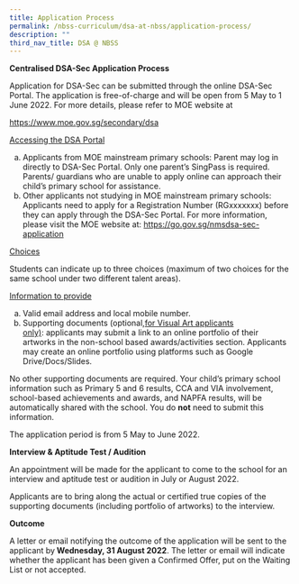 ```yaml
---
title: Application Process
permalink: /nbss-curriculum/dsa-at-nbss/application-process/
description: ""
third_nav_title: DSA @ NBSS
---
```


<p><strong>Centralised DSA-Sec Application Process</strong></p>
<p>Application for DSA-Sec can be submitted through the online DSA-Sec Portal. The application is free-of-charge and will be open from 5 May to 1 June 2022. For more details, please refer to MOE website at</p>
<p><a href="https://www.moe.gov.sg/secondary/dsa">https://www.moe.gov.sg/secondary/dsa</a></p>
<p><u>Accessing the DSA Portal</u></p>
<ol style="list-style-type: lower-alpha;">
<li>Applicants from MOE mainstream primary schools: Parent may log in directly to DSA-Sec Portal. Only one parent&rsquo;s SingPass is required. Parents/ guardians who are unable to apply online can approach their child&rsquo;s primary school for assistance.</li>
<li>Other applicants not studying in MOE mainstream primary schools: Applicants need to apply for a Registration Number (RGxxxxxxx) before they can apply through the DSA-Sec Portal. For more information, please visit the MOE website at: <a href="https://go.gov.sg/nmsdsa-sec-application">https://go.gov.sg/nmsdsa-sec-application</a></li>
</ol>
<p><u>Choices</u></p>
<p>Students can indicate up to three choices (maximum of two choices for the same school under two different talent areas).</p>
<p><u>Information to provide</u></p>
<ol style="list-style-type: lower-alpha;">
<li>Valid email address and local mobile number.</li>
<li>Supporting documents (optional,<u>for Visual Art applicants only)</u>:&nbsp;applicants may submit a link to an online portfolio of their artworks in the non-school based awards/activities section. Applicants may create an online portfolio using platforms such as Google Drive/Docs/Slides.</li>
</ol>
<p>No other supporting documents are required. Your child&rsquo;s primary school information such as Primary 5 and 6 results, CCA and VIA involvement, school-based achievements and awards, and NAPFA results, will be automatically shared with the school. You do&nbsp;<strong>not</strong>&nbsp;need to submit this information.</p>
<p>The application period is from 5 May to June 2022.</p>
<p><strong>Interview &amp; Aptitude Test / Audition</strong></p>
<p>An appointment&nbsp;will be made for the applicant&nbsp;to come to the school&nbsp;for an interview and aptitude test or audition in July or August 2022.&nbsp;</p>
<p>Applicants are to bring along the actual or certified true copies of the supporting documents (including portfolio of artworks) to the interview.</p>
<p><strong>Outcome</strong></p>
<p>A letter or email notifying the outcome of the application will be sent to the applicant&nbsp;by<strong>&nbsp;Wednesday, 31 August 2022</strong>. The letter or email will indicate whether the applicant has been given a Confirmed Offer, put on the Waiting List or not accepted.</p>
